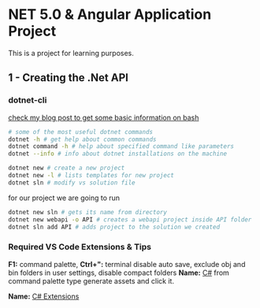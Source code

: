# NET 5.0 & Angular Application Project

This is a project for learning purposes.

## 1 - Creating the .Net API

### dotnet-cli

[check my blog post to get some basic information on bash](https://berkctezc.medium.com/bash-komutlar%C4%B1-47a0811260e3)

```bash
# some of the most useful dotnet commands
dotnet -h # get help about common commands
dotnet command -h # help about specified command like parameters
dotnet --info # info about dotnet installations on the machine

dotnet new # create a new project
dotnet new -l # lists templates for new project
dotnet sln # modify vs solution file
```

for our project we are going to run

```bash
dotnet new sln # gets its name from directory
dotnet new webapi -o API # creates a webapi project inside API folder
dotnet sln add API # adds project to the solution we created
```

### Required VS Code Extensions & Tips

**F1:** command palette, **Ctrl+":** terminal 
disable auto save, exclude obj and bin folders in user settings, disable compact folders
**Name:** [C#](https://marketplace.visualstudio.com/items?itemName=ms-dotnettools.csharp) 
from command palette type generate assets and click it.

**Name:** [C# Extensions](https://marketplace.visualstudio.com/items?itemName=kreativ-software.csharpextensions) 

